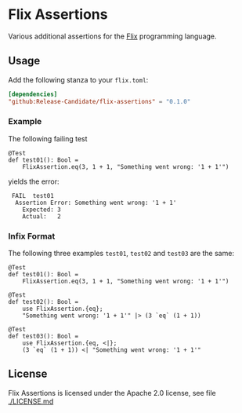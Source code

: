 # Flix Assertions

Various additional assertions for the [Flix](https://flix.dev) programming language.

## Usage

Add the following stanza to your `flix.toml`:

```toml
[dependencies]
"github:Release-Candidate/flix-assertions" = "0.1.0"
```

### Example

The following failing test

```flix
@Test
def test01(): Bool =
    FlixAssertion.eq(3, 1 + 1, "Something went wrong: '1 + 1'")
```

yields the error:

```text
 FAIL  test01
  Assertion Error: Something went wrong: '1 + 1'
    Expected: 3
    Actual:   2
```

### Infix Format

The following three examples `test01`, `test02` and `test03` are the same:

```flix
@Test
def test01(): Bool =
    FlixAssertion.eq(3, 1 + 1, "Something went wrong: '1 + 1'")

@Test
def test02(): Bool =
    use FlixAssertion.{eq};
    "Something went wrong: '1 + 1'" |> (3 `eq` (1 + 1))

@Test
def test03(): Bool =
    use FlixAssertion.{eq, <|};
    (3 `eq` (1 + 1)) <| "Something went wrong: '1 + 1'"
```

## License

Flix Assertions is licensed under the Apache 2.0 license, see file [./LICENSE.md](./LICENSE.md)
